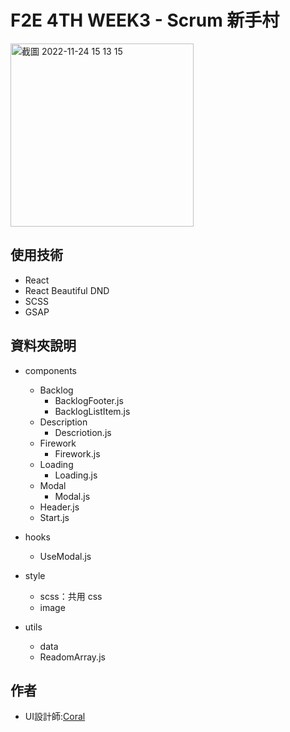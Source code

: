 # F2E 4TH WEEK3 - Scrum 新手村
<img width="293" alt="截圖 2022-11-24 15 13 15" src="https://user-images.githubusercontent.com/100291244/203717500-6c8836ec-d8c1-4d70-a0ca-603324f555cb.png">

## 使用技術
- React
- React Beautiful DND 
- SCSS
- GSAP

## 資料夾說明
- components
  - Backlog
    - BacklogFooter.js
    - BacklogListItem.js
  - Description
    - Descriotion.js
  - Firework
    - Firework.js
  - Loading
    - Loading.js
  - Modal
    - Modal.js
  - Header.js
  - Start.js

- hooks
  - UseModal.js
  
- style
  - scss：共用 css
  - image

- utils
  - data
  - ReadomArray.js

## 作者
- UI設計師:[Coral](https://2022.thef2e.com/users/12061549261449593305)
